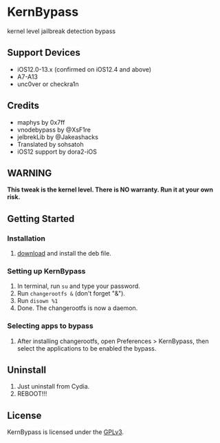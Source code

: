 # KernBypass
kernel level jailbreak detection bypass

## Support Devices
- iOS12.0-13.x (confirmed on iOS12.4 and above)
- A7-A13
- unc0ver or checkra1n

## Credits
- maphys by 0x7ff
- vnodebypass by @XsF1re
- jelbrekLib by @Jakeashacks
- Translated by sohsatoh
- iOS12 support by dora2-iOS


## WARNING
**This tweak is the kernel level. There is NO warranty. Run it at your own risk.**

## Getting Started
### Installation
1. [download](https://github.com/akusio/KernBypass-Public/releases/download/0.0.1/jp.akusio.kernbypass_0.0.1_iphoneos-arm.deb) and install the deb file.
### Setting up KernBypass
1. In terminal, run `su` and type your password.
2. Run `changerootfs &` (don't forget "&").
3. Run `disown %1`
4. Done. The changerootfs is now a daemon.

### Selecting apps to bypass
1. After installing changerootfs, open Preferences > KernBypass, then select the applications to be enabled the bypass.

## Uninstall
1. Just uninstall from Cydia.
2. REBOOT!!!

## License
KernBypass is licensed under the [GPLv3](LICENSE).

